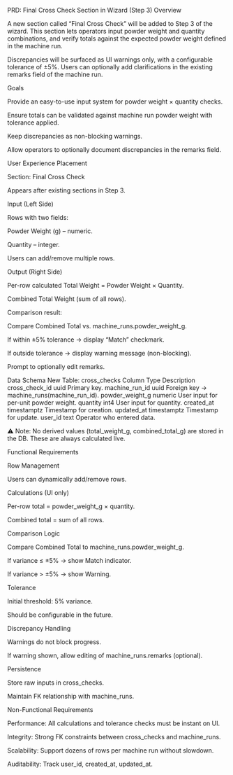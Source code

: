 PRD: Final Cross Check Section in Wizard (Step 3)
Overview

A new section called “Final Cross Check” will be added to Step 3 of the wizard.
This section lets operators input powder weight and quantity combinations, and verify totals against the expected powder weight defined in the machine run.

Discrepancies will be surfaced as UI warnings only, with a configurable tolerance of ±5%. Users can optionally add clarifications in the existing remarks field of the machine run.

Goals

Provide an easy-to-use input system for powder weight × quantity checks.

Ensure totals can be validated against machine run powder weight with tolerance applied.

Keep discrepancies as non-blocking warnings.

Allow operators to optionally document discrepancies in the remarks field.

User Experience
Placement

Section: Final Cross Check

Appears after existing sections in Step 3.

Input (Left Side)

Rows with two fields:

Powder Weight (g) – numeric.

Quantity – integer.

Users can add/remove multiple rows.

Output (Right Side)

Per-row calculated Total Weight = Powder Weight × Quantity.

Combined Total Weight (sum of all rows).

Comparison result:

Compare Combined Total vs. machine_runs.powder_weight_g.

If within ±5% tolerance → display “Match” checkmark.

If outside tolerance → display warning message (non-blocking).

Prompt to optionally edit remarks.

Data Schema
New Table: cross_checks
Column Type Description
cross_check_id uuid Primary key.
machine_run_id uuid Foreign key → machine_runs(machine_run_id).
powder_weight_g numeric User input for per-unit powder weight.
quantity int4 User input for quantity.
created_at timestamptz Timestamp for creation.
updated_at timestamptz Timestamp for update.
user_id text Operator who entered data.

⚠️ Note: No derived values (total_weight_g, combined_total_g) are stored in the DB. These are always calculated live.

Functional Requirements

Row Management

Users can dynamically add/remove rows.

Calculations (UI only)

Per-row total = powder_weight_g × quantity.

Combined total = sum of all rows.

Comparison Logic

Compare Combined Total to machine_runs.powder_weight_g.

If variance ≤ ±5% → show Match indicator.

If variance > ±5% → show Warning.

Tolerance

Initial threshold: 5% variance.

Should be configurable in the future.

Discrepancy Handling

Warnings do not block progress.

If warning shown, allow editing of machine_runs.remarks (optional).

Persistence

Store raw inputs in cross_checks.

Maintain FK relationship with machine_runs.

Non-Functional Requirements

Performance: All calculations and tolerance checks must be instant on UI.

Integrity: Strong FK constraints between cross_checks and machine_runs.

Scalability: Support dozens of rows per machine run without slowdown.

Auditability: Track user_id, created_at, updated_at.
